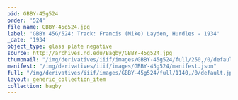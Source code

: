 ```yaml
---
pid: GBBY-45g524
order: '524'
file_name: GBBY-45g524.jpg
label: 'GBBY 45G/524: Track: Francis (Mike) Layden, Hurdles - 1934'
_date: '1934'
object_type: glass plate negative
source: http://archives.nd.edu/Bagby/GBBY-45g524.jpg
thumbnail: "/img/derivatives/iiif/images/GBBY-45g524/full/250,/0/default.jpg"
manifest: "/img/derivatives/iiif/images/GBBY-45g524/manifest.json"
full: "/img/derivatives/iiif/images/GBBY-45g524/full/1140,/0/default.jpg"
layout: generic_collection_item
collection: bagby
---
```

